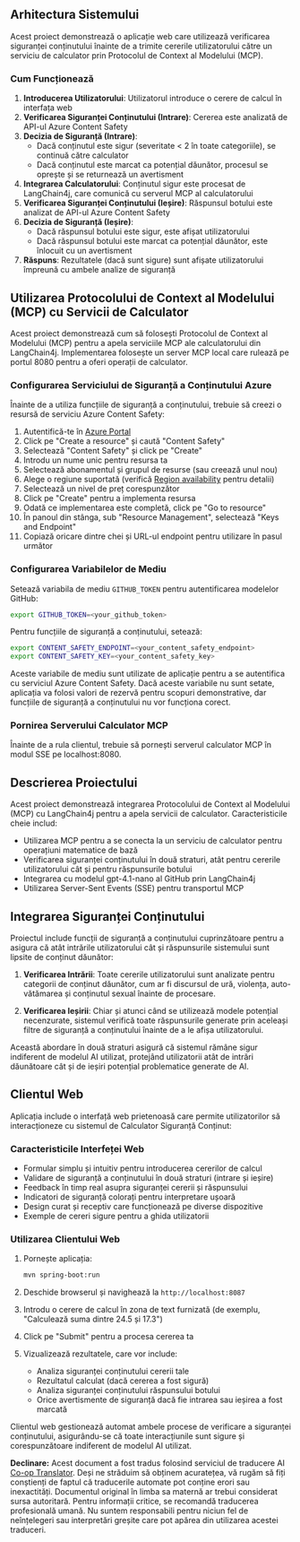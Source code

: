 <!--
CO_OP_TRANSLATOR_METADATA:
{
  "original_hash": "e5ea5e7582f70008ea9bec3b3820f20a",
  "translation_date": "2025-05-17T14:31:46+00:00",
  "source_file": "04-PracticalImplementation/samples/java/containerapp/README.md",
  "language_code": "ro"
}
-->
## Arhitectura Sistemului

Acest proiect demonstrează o aplicație web care utilizează verificarea siguranței conținutului înainte de a trimite cererile utilizatorului către un serviciu de calculator prin Protocolul de Context al Modelului (MCP).

### Cum Funcționează

1. **Introducerea Utilizatorului**: Utilizatorul introduce o cerere de calcul în interfața web
2. **Verificarea Siguranței Conținutului (Intrare)**: Cererea este analizată de API-ul Azure Content Safety
3. **Decizia de Siguranță (Intrare)**:
   - Dacă conținutul este sigur (severitate < 2 în toate categoriile), se continuă către calculator
   - Dacă conținutul este marcat ca potențial dăunător, procesul se oprește și se returnează un avertisment
4. **Integrarea Calculatorului**: Conținutul sigur este procesat de LangChain4j, care comunică cu serverul MCP al calculatorului
5. **Verificarea Siguranței Conținutului (Ieșire)**: Răspunsul botului este analizat de API-ul Azure Content Safety
6. **Decizia de Siguranță (Ieșire)**:
   - Dacă răspunsul botului este sigur, este afișat utilizatorului
   - Dacă răspunsul botului este marcat ca potențial dăunător, este înlocuit cu un avertisment
7. **Răspuns**: Rezultatele (dacă sunt sigure) sunt afișate utilizatorului împreună cu ambele analize de siguranță

## Utilizarea Protocolului de Context al Modelului (MCP) cu Servicii de Calculator

Acest proiect demonstrează cum să folosești Protocolul de Context al Modelului (MCP) pentru a apela serviciile MCP ale calculatorului din LangChain4j. Implementarea folosește un server MCP local care rulează pe portul 8080 pentru a oferi operații de calculator.

### Configurarea Serviciului de Siguranță a Conținutului Azure

Înainte de a utiliza funcțiile de siguranță a conținutului, trebuie să creezi o resursă de serviciu Azure Content Safety:

1. Autentifică-te în [Azure Portal](https://portal.azure.com)
2. Click pe "Create a resource" și caută "Content Safety"
3. Selectează "Content Safety" și click pe "Create"
4. Introdu un nume unic pentru resursa ta
5. Selectează abonamentul și grupul de resurse (sau creează unul nou)
6. Alege o regiune suportată (verifică [Region availability](https://azure.microsoft.com/en-us/global-infrastructure/services/?products=cognitive-services) pentru detalii)
7. Selectează un nivel de preț corespunzător
8. Click pe "Create" pentru a implementa resursa
9. Odată ce implementarea este completă, click pe "Go to resource"
10. În panoul din stânga, sub "Resource Management", selectează "Keys and Endpoint"
11. Copiază oricare dintre chei și URL-ul endpoint pentru utilizare în pasul următor

### Configurarea Variabilelor de Mediu

Setează variabila de mediu `GITHUB_TOKEN` pentru autentificarea modelelor GitHub:
```sh
export GITHUB_TOKEN=<your_github_token>
```

Pentru funcțiile de siguranță a conținutului, setează:
```sh
export CONTENT_SAFETY_ENDPOINT=<your_content_safety_endpoint>
export CONTENT_SAFETY_KEY=<your_content_safety_key>
```

Aceste variabile de mediu sunt utilizate de aplicație pentru a se autentifica cu serviciul Azure Content Safety. Dacă aceste variabile nu sunt setate, aplicația va folosi valori de rezervă pentru scopuri demonstrative, dar funcțiile de siguranță a conținutului nu vor funcționa corect.

### Pornirea Serverului Calculator MCP

Înainte de a rula clientul, trebuie să pornești serverul calculator MCP în modul SSE pe localhost:8080.

## Descrierea Proiectului

Acest proiect demonstrează integrarea Protocolului de Context al Modelului (MCP) cu LangChain4j pentru a apela servicii de calculator. Caracteristicile cheie includ:

- Utilizarea MCP pentru a se conecta la un serviciu de calculator pentru operațiuni matematice de bază
- Verificarea siguranței conținutului în două straturi, atât pentru cererile utilizatorului cât și pentru răspunsurile botului
- Integrarea cu modelul gpt-4.1-nano al GitHub prin LangChain4j
- Utilizarea Server-Sent Events (SSE) pentru transportul MCP

## Integrarea Siguranței Conținutului

Proiectul include funcții de siguranță a conținutului cuprinzătoare pentru a asigura că atât intrările utilizatorului cât și răspunsurile sistemului sunt lipsite de conținut dăunător:

1. **Verificarea Intrării**: Toate cererile utilizatorului sunt analizate pentru categorii de conținut dăunător, cum ar fi discursul de ură, violența, auto-vătămarea și conținutul sexual înainte de procesare.

2. **Verificarea Ieșirii**: Chiar și atunci când se utilizează modele potențial necenzurate, sistemul verifică toate răspunsurile generate prin aceleași filtre de siguranță a conținutului înainte de a le afișa utilizatorului.

Această abordare în două straturi asigură că sistemul rămâne sigur indiferent de modelul AI utilizat, protejând utilizatorii atât de intrări dăunătoare cât și de ieșiri potențial problematice generate de AI.

## Clientul Web

Aplicația include o interfață web prietenoasă care permite utilizatorilor să interacționeze cu sistemul de Calculator Siguranță Conținut:

### Caracteristicile Interfeței Web

- Formular simplu și intuitiv pentru introducerea cererilor de calcul
- Validare de siguranță a conținutului în două straturi (intrare și ieșire)
- Feedback în timp real asupra siguranței cererii și răspunsului
- Indicatori de siguranță colorați pentru interpretare ușoară
- Design curat și receptiv care funcționează pe diverse dispozitive
- Exemple de cereri sigure pentru a ghida utilizatorii

### Utilizarea Clientului Web

1. Pornește aplicația:
   ```sh
   mvn spring-boot:run
   ```

2. Deschide browserul și navighează la `http://localhost:8087`

3. Introdu o cerere de calcul în zona de text furnizată (de exemplu, "Calculează suma dintre 24.5 și 17.3")

4. Click pe "Submit" pentru a procesa cererea ta

5. Vizualizează rezultatele, care vor include:
   - Analiza siguranței conținutului cererii tale
   - Rezultatul calculat (dacă cererea a fost sigură)
   - Analiza siguranței conținutului răspunsului botului
   - Orice avertismente de siguranță dacă fie intrarea sau ieșirea a fost marcată

Clientul web gestionează automat ambele procese de verificare a siguranței conținutului, asigurându-se că toate interacțiunile sunt sigure și corespunzătoare indiferent de modelul AI utilizat.

**Declinare:**
Acest document a fost tradus folosind serviciul de traducere AI [Co-op Translator](https://github.com/Azure/co-op-translator). Deși ne străduim să obținem acuratețea, vă rugăm să fiți conștienți de faptul că traducerile automate pot conține erori sau inexactități. Documentul original în limba sa maternă ar trebui considerat sursa autoritară. Pentru informații critice, se recomandă traducerea profesională umană. Nu suntem responsabili pentru niciun fel de neînțelegeri sau interpretări greșite care pot apărea din utilizarea acestei traduceri.
